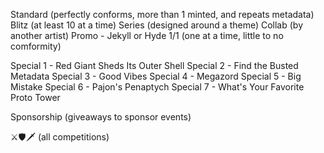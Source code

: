 

Standard (perfectly conforms, more than 1 minted, and repeats metadata)
Blitz (at least 10 at a time)
Series (designed around a theme)
Collab (by another artist)
Promo - Jekyll or Hyde
1/1 (one at a time, little to no comformity)


Special 1 - Red Giant Sheds Its Outer Shell
Special 2 - Find the Busted Metadata
Special 3 - Good Vibes
Special 4 - Megazord
Special 5 - Big Mistake
Special 6 - Pajon's Penaptych
Special 7 - What's Your Favorite Proto Tower

Sponsorship (giveaways to sponsor events)

⚔️🛡️🗡️ (all competitions)
